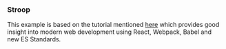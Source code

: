### Stroop
This example is based on the tutorial mentioned [here](https://strongloop.com/strongblog/the-foundations-of-universal-or-isomorphic-javascript/) which provides good insight into modern web development using React, Webpack, Babel and new ES Standards.
